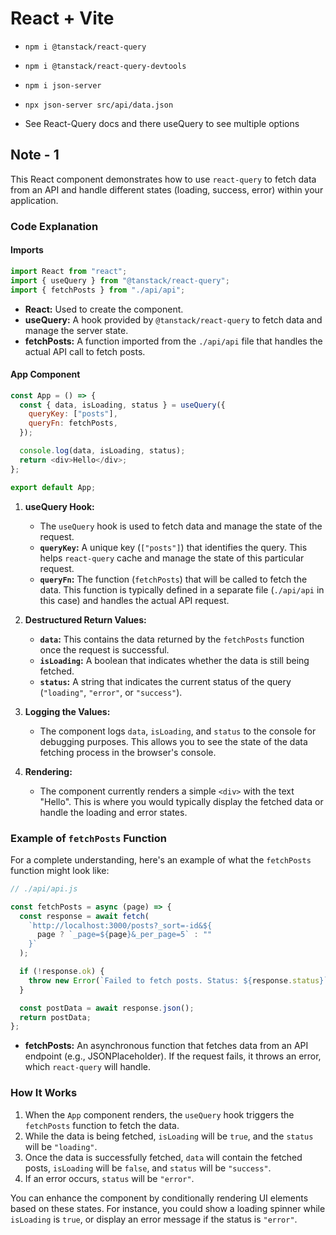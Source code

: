 # React + Vite

- `npm i @tanstack/react-query`
- `npm i @tanstack/react-query-devtools`
- `npm i json-server`
- `npx json-server src/api/data.json`

- See React-Query docs and there useQuery to see multiple options

## Note - 1

This React component demonstrates how to use `react-query` to fetch data from an API and handle different states (loading, success, error) within your application.

### Code Explanation

#### Imports

```javascript
import React from "react";
import { useQuery } from "@tanstack/react-query";
import { fetchPosts } from "./api/api";
```

- **React:** Used to create the component.
- **useQuery:** A hook provided by `@tanstack/react-query` to fetch data and manage the server state.
- **fetchPosts:** A function imported from the `./api/api` file that handles the actual API call to fetch posts.

#### App Component

```javascript
const App = () => {
  const { data, isLoading, status } = useQuery({
    queryKey: ["posts"],
    queryFn: fetchPosts,
  });

  console.log(data, isLoading, status);
  return <div>Hello</div>;
};

export default App;
```

1. **useQuery Hook:**
   - The `useQuery` hook is used to fetch data and manage the state of the request.
   - **`queryKey`:** A unique key (`["posts"]`) that identifies the query. This helps `react-query` cache and manage the state of this particular request.
   - **`queryFn`:** The function (`fetchPosts`) that will be called to fetch the data. This function is typically defined in a separate file (`./api/api` in this case) and handles the actual API request.

2. **Destructured Return Values:**
   - **`data`:** This contains the data returned by the `fetchPosts` function once the request is successful.
   - **`isLoading`:** A boolean that indicates whether the data is still being fetched.
   - **`status`:** A string that indicates the current status of the query (`"loading"`, `"error"`, or `"success"`).

3. **Logging the Values:**
   - The component logs `data`, `isLoading`, and `status` to the console for debugging purposes. This allows you to see the state of the data fetching process in the browser's console.

4. **Rendering:**
   - The component currently renders a simple `<div>` with the text "Hello". This is where you would typically display the fetched data or handle the loading and error states.

### Example of `fetchPosts` Function

For a complete understanding, here's an example of what the `fetchPosts` function might look like:

```javascript
// ./api/api.js

const fetchPosts = async (page) => {
  const response = await fetch(
    `http://localhost:3000/posts?_sort=-id&${
      page ? `_page=${page}&_per_page=5` : ""
    }`
  );

  if (!response.ok) {
    throw new Error(`Failed to fetch posts. Status: ${response.status}`);
  }

  const postData = await response.json();
  return postData;
};
```

- **fetchPosts:** An asynchronous function that fetches data from an API endpoint (e.g., JSONPlaceholder). If the request fails, it throws an error, which `react-query` will handle.

### How It Works

1. When the `App` component renders, the `useQuery` hook triggers the `fetchPosts` function to fetch the data.
2. While the data is being fetched, `isLoading` will be `true`, and the `status` will be `"loading"`.
3. Once the data is successfully fetched, `data` will contain the fetched posts, `isLoading` will be `false`, and `status` will be `"success"`.
4. If an error occurs, `status` will be `"error"`.

You can enhance the component by conditionally rendering UI elements based on these states. For instance, you could show a loading spinner while `isLoading` is `true`, or display an error message if the status is `"error"`.
